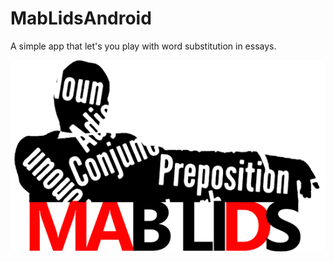 MabLidsAndroid
==============

A simple app that let's you play with word substitution in essays.

![Yes, Mab Lids has a logo.](https://raw.githubusercontent.com/mikerandrup/MabLidsAndroid/master/logo/MabLidsLogo.png)
